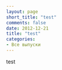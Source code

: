 ```yaml
---
layout: page
short_title: "test"
comments: false
date: 2012-12-21
title: "test"
categories:
- Все выпуски
---
```


<script src="http://code.jquery.com/jquery-1.9.1.min.js"></script>
<script type="text/javascript">
String.prototype.translit = (function(){
    var L = {
'А':'A','а':'a','Б':'B','б':'b','В':'V','в':'v','Г':'G','г':'g',
'Д':'D','д':'d','Е':'E','е':'e','Ё':'Yo','ё':'yo','Ж':'Zh','ж':'zh',
'З':'Z','з':'z','И':'I','и':'i','Й':'Y','й':'y','К':'K','к':'k',
'Л':'L','л':'l','М':'M','м':'m','Н':'N','н':'n','О':'O','о':'o',
'П':'P','п':'p','Р':'R','р':'r','С':'S','с':'s','Т':'T','т':'t',
'У':'U','у':'u','Ф':'F','ф':'f','Х':'Kh','х':'kh','Ц':'Ts','ц':'ts',
'Ч':'Ch','ч':'ch','Ш':'Sh','ш':'sh','Щ':'Sch','щ':'sch','Ъ':'','ъ':'',
'Ы':'Y','ы':'y','Ь':"",'ь':"",'Э':'E','э':'e','Ю':'Yu','ю':'yu',
'Я':'Ya','я':'ya',' ':"-",".":"","?":"","!":""
        },
        r = '',
        k;
    for (k in L) r += k;
    r = new RegExp('[' + r + ']', 'g');
    k = function(a){
        return a in L ? L[a] : '';
    };
    return function(){
        return this.replace(r, k);
    };
})();

     jQuery.noConflict();
     jQuery(document).ready(function($){

        var res = "";
        
        $( "#os div" ).each(function( index ) {
         
         var txt = "---\n";
         txt += "comments: true\n";
         txt += "layout: post\n";
         txt += "categories: \"Все выпуски\"\n";
         

         var st = $(this).find("a:eq(1)").text().replace(/^\s+|\s+$/g,'');
         txt += "title: \"Бизнес-секреты: " + st + "\"\n";
         txt += "short_title: \"" + st + "\"\n";
         var english_short_title = st.translit();
         txt += "english_short_title: \""+english_short_title+"\"\n";
         
         txt += "thumbnail: \"http://tinkov.com" + $(this).find("img2").attr("src") + "\"\n";
         txt += "source_link: \"http://tinkov.com" + $(this).find("a:eq(0)").attr("href") + "\"\n";
         
         var d = ($(this).text().split("\n")[3]).substring(4);
         var date = d.substring(6,10)+"-"+d.substring(3,5)+"-"+d.substring(0,2);
         txt += "date: \""+date+"\"\n";
         
         txt += "---";
         
         var filename =  date + "-" + english_short_title + ".markdown";
         
         ts = txt.split("\n");
         for (var i = 0; i < ts.length; i++) {
            //console.log("echo \""+ts[i].replace("\"","\\\"")+"\" >> "+filename);
//            res += "echo \""+ts[i].replace(/\"/gi,"\\\"")+"\" >> "+filename + "\n";
         }
         
         res += "wget " + "http://tinkov.com" + $(this).find("a:eq(0)").attr("href") + " -O " + english_short_title + ".html\n"
                
         //console.log(txt+"\n");
         
        });
        
        console.log("\n"+res+"\n");
        
        
     });
</script>

test

<div id="os" style="display:none">

<div class="small_block">
	<a href="/bizsekrety/10012"><img2 src="/v/164/164.jpg" alt="" title=""></a>
	<a href="/bizsekrety/10012">Дмитрий Потапенко</a><br>
	23.11.2012
</div>


 <div class="small_block">
	<a href="/bizsekrety/142"><img2 src="/v/162/162.jpg" alt="" title=""></a>
	<a href="/bizsekrety/142">Всеволод Страх </a><br>
	05.11.2012
</div>


 <div class="small_block">
	<a href="/bizsekrety/141"><img2 src="/v/161/161.jpg" alt="" title=""></a>
	<a href="/bizsekrety/141">Борис Йордан </a><br>
	05.10.2012
</div>


 <div class="small_block">
	<a href="/bizsekrety/140"><img2 src="/v/160/160.jpg" alt="" title=""></a>
	<a href="/bizsekrety/140">Анна Знаменская</a><br>
	30.09.2012
</div>


 <div class="small_block">
	<a href="/bizsekrety/10011"><img2 src="/v/159/159.jpg" alt="" title=""></a>
	<a href="/bizsekrety/10011">Бизнес с родственниками</a><br>
	10.05.2012
</div>


 <div class="small_block">
	<a href="/bizsekrety/10010"><img2 src="/v/158/158.jpg" alt="" title=""></a>
	<a href="/bizsekrety/10010">Проблемы бизнеса в Украине</a><br>
	03.05.2012
</div>


 <div class="small_block">
	<a href="/bizsekrety/10009"><img2 src="/v/157/157.jpg" alt="" title=""></a>
	<a href="/bizsekrety/10009">Курсы маркетинга в Беркли</a><br>
	03.05.2012
</div>


 <div class="small_block">
	<a href="/bizsekrety/139"><img2 src="/v/154/154.jpg" alt="" title=""></a>
	<a href="/bizsekrety/139">Оскар Хартманн</a><br>
	03.05.2012
</div>


 <div class="small_block">
	<a href="/bizsekrety/138"><img2 src="/v/153/153.jpg" alt="" title=""></a>
	<a href="/bizsekrety/138">Майкл Калви</a><br>
	12.04.2012
</div>


 <div class="small_block">
	<a href="/bizsekrety/137"><img2 src="/v/152/152.jpg" alt="" title=""></a>
	<a href="/bizsekrety/137">Сергей Мавроди</a><br>
	04.03.2012
</div>


 <div class="small_block">
	<a href="/bizsekrety/136"><img2 src="/v/150/150.jpg" alt="" title=""></a>
	<a href="/bizsekrety/136">Михаил Прохоров</a><br>
	03.02.2012
</div>


 <div class="small_block">
	<a href="/bizsekrety/135"><img2 src="/v/149/149.jpg" alt="" title=""></a>
	<a href="/bizsekrety/135">Артем Аветисян</a><br>
	29.01.2012
</div>


 <div class="small_block">
	<a href="/bizsekrety/134"><img2 src="/v/148/148.jpg" alt="" title=""></a>
	<a href="/bizsekrety/134">Стивен Дженнингс</a><br>
	20.01.2012
</div>


 <div class="small_block">
	<a href="/bizsekrety/10007"><img2 src="/v/147/147.jpg" alt="" title=""></a>
	<a href="/bizsekrety/10007">Можно ли делать бизнес в России честно и без связей?</a><br>
	13.01.2012
</div>


 <div class="small_block">
	<a href="/bizsekrety/133"><img2 src="/v/146/146.jpg" alt="" title=""></a>
	<a href="/bizsekrety/133">Евгений Лашков</a><br>
	12.01.2012
</div>


<div class="small_block">
	<a href="/bizsekrety/132"><img2 src="/v/145/145.jpg" alt="" title=""></a>
	<a href="/bizsekrety/132">Петр Ивершин</a><br>
	10.01.2012
</div>


 <div class="small_block">
	<a href="/bizsekrety/131"><img2 src="/v/144/144.jpg" alt="" title=""></a>
	<a href="/bizsekrety/131">Андрей Скворцов</a><br>
	29.12.2011
</div>


 <div class="small_block">
	<a href="/bizsekrety/10006"><img2 src="/v/143/143.jpg" alt="" title=""></a>
	<a href="/bizsekrety/10006">Стоит ли создавать аналог?</a><br>
	25.12.2011
</div>


 <div class="small_block">
	<a href="/bizsekrety/130"><img2 src="/v/142/142.jpg" alt="" title=""></a>
	<a href="/bizsekrety/130">Николай Заярный</a><br>
	22.12.2011
</div>


 <div class="small_block">
	<a href="/bizsekrety/10005"><img2 src="/v/141/141.jpg" alt="" title=""></a>
	<a href="/bizsekrety/10005">Где взять людей?</a><br>
	18.12.2011
</div>


 <div class="small_block">
	<a href="/bizsekrety/129"><img2 src="/v/140/140.jpg" alt="" title=""></a>
	<a href="/bizsekrety/129">Сергей Петров</a><br>
	11.12.2011
</div>


 <div class="small_block">
	<a href="/bizsekrety/128"><img2 src="/v/139/139.jpg" alt="" title=""></a>
	<a href="/bizsekrety/128">Давид Папаскири</a><br>
	08.12.2011
</div>


 <div class="small_block">
	<a href="/bizsekrety/10004"><img2 src="/v/138/138.jpg" alt="" title=""></a>
	<a href="/bizsekrety/10004">Жирная копия</a><br>
	04.12.2011
</div>


 <div class="small_block">
	<a href="/bizsekrety/127"><img2 src="/v/135/135.jpg" alt="" title=""></a>
	<a href="/bizsekrety/127">Андрей Глинский</a><br>
	01.12.2011
</div>


 <div class="small_block">
	<a href="/bizsekrety/10003"><img2 src="/v/134/134.jpg" alt="" title=""></a>
	<a href="/bizsekrety/10003">В каких валютах лучше хранить сбережения в России?</a><br>
	27.11.2011
</div>


 <div class="small_block">
	<a href="/bizsekrety/126"><img2 src="/v/133/133.jpg" alt="" title=""></a>
	<a href="/bizsekrety/126">Александр Капитонов</a><br>
	24.11.2011
</div>


 <div class="small_block">
	<a href="/bizsekrety/10002"><img2 src="/v/132/132.jpg" alt="" title=""></a>
	<a href="/bizsekrety/10002">Доля в чужом бизнесе</a><br>
	18.11.2011
</div>


 <div class="small_block">
	<a href="/bizsekrety/125"><img2 src="/v/131/131.jpg" alt="" title=""></a>
	<a href="/bizsekrety/125">Сергей Панов</a><br>
	15.11.2011
</div>


 <div class="small_block">
	<a href="/bizsekrety/10001"><img2 src="/v/130/130.jpg" alt="" title=""></a>
	<a href="/bizsekrety/10001">Бизнес, не бросая работу</a><br>
	11.11.2011
</div>


 <div class="small_block">
	<a href="/bizsekrety/124"><img2 src="/v/129/129.jpg" alt="" title=""></a>
	<a href="/bizsekrety/124">Олег Коноваленко</a><br>
	09.11.2011
</div>


<div class="small_block">
	<a href="/bizsekrety/123"><img2 src="/v/128/128.jpg" alt="" title=""></a>
	<a href="/bizsekrety/123">Дмитрий Маликов</a><br>
	03.11.2011
</div>


 <div class="small_block">
	<a href="/bizsekrety/122"><img2 src="/v/127/127.jpg" alt="" title=""></a>
	<a href="/bizsekrety/122">Дмитрий Сергеев</a><br>
	02.11.2011
</div>


 <div class="small_block">
	<a href="/bizsekrety/121"><img2 src="/v/126/126.jpg" alt="" title=""></a>
	<a href="/bizsekrety/121">Алексей Репик</a><br>
	28.10.2011
</div>


 <div class="small_block">
	<a href="/bizsekrety/120"><img2 src="/v/125/125.jpg" alt="" title=""></a>
	<a href="/bizsekrety/120">Вячеслав Трактовенко</a><br>
	27.10.2011
</div>


 <div class="small_block">
	<a href="/bizsekrety/119"><img2 src="/v/124/124.jpg" alt="" title=""></a>
	<a href="/bizsekrety/119">Андрей Даниленко</a><br>
	21.10.2011
</div>


 <div class="small_block">
	<a href="/bizsekrety/118"><img2 src="/v/123/123.jpg" alt="" title=""></a>
	<a href="/bizsekrety/118">Петр Кутис</a><br>
	20.10.2011
</div>


 <div class="small_block">
	<a href="/bizsekrety/117"><img2 src="/v/122/122.jpg" alt="" title=""></a>
	<a href="/bizsekrety/117">Филипп Энгельберт</a><br>
	14.10.2011
</div>


 <div class="small_block">
	<a href="/bizsekrety/116"><img2 src="/v/121/121.jpg" alt="" title=""></a>
	<a href="/bizsekrety/116">Денис Котов</a><br>
	14.10.2011
</div>


 <div class="small_block">
	<a href="/bizsekrety/115"><img2 src="/v/120/120.jpg" alt="" title=""></a>
	<a href="/bizsekrety/115">Ольга Слуцкер</a><br>
	10.10.2011
</div>


 <div class="small_block">
	<a href="/bizsekrety/114"><img2 src="/v/118/118.jpg" alt="" title=""></a>
	<a href="/bizsekrety/114">Василий Мунтян</a><br>
	05.10.2011
</div>


 <div class="small_block">
	<a href="/bizsekrety/113"><img2 src="/v/117/117.jpg" alt="" title=""></a>
	<a href="/bizsekrety/113">Андреас Рай</a><br>
	02.10.2011
</div>


 <div class="small_block">
	<a href="/bizsekrety/112"><img2 src="/v/116/116.jpg" alt="" title=""></a>
	<a href="/bizsekrety/112">Игорь Стоянов</a><br>
	29.09.2011
</div>


 <div class="small_block">
	<a href="/bizsekrety/111"><img2 src="/v/115/115.jpg" alt="" title=""></a>
	<a href="/bizsekrety/111">Максим Ноготков</a><br>
	25.09.2011
</div>


 <div class="small_block">
	<a href="/bizsekrety/110"><img2 src="/v/114/114.jpg" alt="" title=""></a>
	<a href="/bizsekrety/110">Андрей Иванов</a><br>
	22.09.2011
</div>


 <div class="small_block">
	<a href="/bizsekrety/109"><img2 src="/v/113/113.jpg" alt="" title=""></a>
	<a href="/bizsekrety/109">Сергей Полонский</a><br>
	18.09.2011
</div>


<div class="small_block">
	<a href="/bizsekrety/108"><img2 src="/v/112/112.jpg" alt="" title=""></a>
	<a href="/bizsekrety/108">Сергей Рыжиков</a><br>
	15.09.2011
</div>


 <div class="small_block">
	<a href="/bizsekrety/107"><img2 src="/v/111/111.jpg" alt="" title=""></a>
	<a href="/bizsekrety/107">Сергей Полонский</a><br>
	09.09.2011
</div>


 <div class="small_block">
	<a href="/bizsekrety/106"><img2 src="/v/110/110.jpg" alt="" title=""></a>
	<a href="/bizsekrety/106">Борис Александров</a><br>
	08.09.2011
</div>


 <div class="small_block">
	<a href="/bizsekrety/105"><img2 src="/v/109/109.jpg" alt="" title=""></a>
	<a href="/bizsekrety/105">Наталья Матвеева</a><br>
	01.09.2011
</div>


 <div class="small_block">
	<a href="/bizsekrety/104"><img2 src="/v/108/108.jpg" alt="" title=""></a>
	<a href="/bizsekrety/104">Алексей Комиссаров</a><br>
	22.08.2011
</div>


 <div class="small_block">
	<a href="/bizsekrety/103"><img2 src="/v/107/107.jpg" alt="" title=""></a>
	<a href="/bizsekrety/103">Султанна  Французова</a><br>
	18.08.2011
</div>


 <div class="small_block">
	<a href="/bizsekrety/102"><img2 src="/v/104/104.jpg" alt="" title=""></a>
	<a href="/bizsekrety/102">Ромил Чумаков</a><br>
	11.08.2011
</div>


 <div class="small_block">
	<a href="/bizsekrety/101"><img2 src="/v/106/106.jpg" alt="" title=""></a>
	<a href="/bizsekrety/101">Максим Иванов</a><br>
	02.08.2011
</div>


 <div class="small_block">
	<a href="/bizsekrety/100"><img2 src="/v/105/105.jpg" alt="" title=""></a>
	<a href="/bizsekrety/100">Вадим Финкельштейн</a><br>
	29.07.2011
</div>


 <div class="small_block">
	<a href="/bizsekrety/99"><img2 src="/v/103/103.jpg" alt="" title=""></a>
	<a href="/bizsekrety/99">Арам Мнацаканов</a><br>
	22.07.2011
</div>


 <div class="small_block">
	<a href="/bizsekrety/98"><img2 src="/v/102/102.jpg" alt="" title=""></a>
	<a href="/bizsekrety/98">Юлия Евдокимова</a><br>
	20.07.2011
</div>


 <div class="small_block">
	<a href="/bizsekrety/97"><img2 src="/v/101/101.jpg" alt="" title=""></a>
	<a href="/bizsekrety/97">Игорь Лейтис</a><br>
	14.07.2011
</div>


 <div class="small_block">
	<a href="/bizsekrety/96"><img2 src="/v/100/100.jpg" alt="" title=""></a>
	<a href="/bizsekrety/96">Дмитрий Грибов</a><br>
	14.07.2011
</div>


 <div class="small_block">
	<a href="/bizsekrety/95"><img2 src="/v/99/99.jpg" alt="" title=""></a>
	<a href="/bizsekrety/95">Алексей Панферов</a><br>
	08.07.2011
</div>


 <div class="small_block">
	<a href="/bizsekrety/94"><img2 src="/v/98/98.jpg" alt="" title=""></a>
	<a href="/bizsekrety/94">Владимир Бобрин</a><br>
	06.07.2011
</div>


<div class="small_block">
	<a href="/bizsekrety/93"><img2 src="/v/97/97.jpg" alt="" title=""></a>
	<a href="/bizsekrety/93">Вадим Лапин</a><br>
	01.07.2011
</div>


 <div class="small_block">
	<a href="/bizsekrety/92"><img2 src="/v/96/96.jpg" alt="" title=""></a>
	<a href="/bizsekrety/92">Александр Крынский</a><br>
	29.06.2011
</div>


 <div class="small_block">
	<a href="/bizsekrety/91"><img2 src="/v/95/95.jpg" alt="" title=""></a>
	<a href="/bizsekrety/91">Алла Вербер</a><br>
	23.06.2011
</div>


 <div class="small_block">
	<a href="/bizsekrety/90"><img2 src="/v/94/94.jpg" alt="" title=""></a>
	<a href="/bizsekrety/90">Михаил Орлов</a><br>
	23.06.2011
</div>


 <div class="small_block">
	<a href="/bizsekrety/89"><img2 src="/v/93/93.jpg" alt="" title=""></a>
	<a href="/bizsekrety/89">Сергей Матвиенко</a><br>
	19.06.2011
</div>


 <div class="small_block">
	<a href="/bizsekrety/88"><img2 src="/v/92/92.jpg" alt="" title=""></a>
	<a href="/bizsekrety/88">Николай Полуэктов</a><br>
	16.06.2011
</div>


 <div class="small_block">
	<a href="/bizsekrety/87"><img2 src="/v/91/91.jpg" alt="" title=""></a>
	<a href="/bizsekrety/87">Арас Агаларов</a><br>
	14.06.2011
</div>


 <div class="small_block">
	<a href="/bizsekrety/86"><img2 src="/v/90/90.jpg" alt="" title=""></a>
	<a href="/bizsekrety/86">Дмитрий Лебедев</a><br>
	14.06.2011
</div>


 <div class="small_block">
	<a href="/bizsekrety/85"><img2 src="/v/89/89.jpg" alt="" title=""></a>
	<a href="/bizsekrety/85">Николай Фоменко</a><br>
	05.06.2011
</div>


 <div class="small_block">
	<a href="/bizsekrety/84"><img2 src="/v/88/88.jpg" alt="" title=""></a>
	<a href="/bizsekrety/84">Оливер Хьюз</a><br>
	29.05.2011
</div>


 <div class="small_block">
	<a href="/bizsekrety/83"><img2 src="/v/87/87.jpg" alt="" title=""></a>
	<a href="/bizsekrety/83">Леонид Огородников</a><br>
	22.05.2011
</div>


 <div class="small_block">
	<a href="/bizsekrety/82"><img2 src="/v/86/86.jpg" alt="" title=""></a>
	<a href="/bizsekrety/82">Олег Новиков</a><br>
	15.05.2011
</div>


 <div class="small_block">
	<a href="/bizsekrety/81"><img2 src="/v/85/85.jpg" alt="" title=""></a>
	<a href="/bizsekrety/81">Федор Овчинников</a><br>
	08.05.2011
</div>


 <div class="small_block">
	<a href="/bizsekrety/80"><img2 src="/v/78/78.jpg" alt="" title=""></a>
	<a href="/bizsekrety/80">Максим Каширин</a><br>
	30.04.2011
</div>


 <div class="small_block">
	<a href="/bizsekrety/79"><img2 src="/v/79/79.jpg" alt="" title=""></a>
	<a href="/bizsekrety/79">Евгений Каценельсон</a><br>
	23.04.2011
</div>


<div class="small_block">
	<a href="/bizsekrety/78"><img2 src="/v/80/80.jpg" alt="" title=""></a>
	<a href="/bizsekrety/78">Олег Бойко</a><br>
	15.04.2011
</div>


 <div class="small_block">
	<a href="/bizsekrety/77"><img2 src="/v/75/75.jpg" alt="" title=""></a>
	<a href="/bizsekrety/77">Ги Лалиберте</a><br>
	09.04.2011
</div>


 <div class="small_block">
	<a href="/bizsekrety/76"><img2 src="/v/76/76.jpg" alt="" title=""></a>
	<a href="/bizsekrety/76">Леонид Шутов</a><br>
	01.04.2011
</div>


 <div class="small_block">
	<a href="/bizsekrety/75"><img2 src="/v/81/81.jpg" alt="" title=""></a>
	<a href="/bizsekrety/75">Кирилл Андросов</a><br>
	18.03.2011
</div>


 <div class="small_block">
	<a href="/bizsekrety/74"><img2 src="/v/77/77.jpg" alt="" title=""></a>
	<a href="/bizsekrety/74">Евгений Чичваркин</a><br>
	17.03.2011
</div>


 <div class="small_block">
	<a href="/bizsekrety/73"><img2 src="/v/73/73.jpg" alt="" title=""></a>
	<a href="/bizsekrety/73">Ричард Брэнсон</a><br>
	11.03.2011
</div>


 <div class="small_block">
	<a href="/bizsekrety/72"><img2 src="/v/82/82.jpg" alt="" title=""></a>
	<a href="/bizsekrety/72">Ника Белоцерковская</a><br>
	05.03.2011
</div>


 <div class="small_block">
	<a href="/bizsekrety/71"><img2 src="/v/83/83.jpg" alt="" title=""></a>
	<a href="/bizsekrety/71">Елена Батурина</a><br>
	26.02.2011
</div>


 <div class="small_block">
	<a href="/bizsekrety/70"><img2 src="/v/84/84.jpg" alt="" title=""></a>
	<a href="/bizsekrety/70">Артемий Лебедев</a><br>
	19.02.2011
</div>


 <div class="small_block">
	<a href="/bizsekrety/69"><img2 src="/v/3/3.jpg" alt="" title=""></a>
	<a href="/bizsekrety/69">Антон Алексеев</a><br>
	14.02.2011
</div>


 <div class="small_block">
	<a href="/bizsekrety/68"><img2 src="/v/2/2.jpg" alt="" title=""></a>
	<a href="/bizsekrety/68">Евгений Бессчастнов</a><br>
	07.02.2011
</div>


 <div class="small_block">
	<a href="/bizsekrety/67"><img2 src="/v/1/1.jpg" alt="" title=""></a>
	<a href="/bizsekrety/67">Альберт Попков</a><br>
	31.01.2011
</div>


 <div class="small_block">
	<a href="/bizsekrety/66"><img2 src="/v/5/5.jpg" alt="" title=""></a>
	<a href="/bizsekrety/66">Лариса Невидайло</a><br>
	24.01.2011
</div>


 <div class="small_block">
	<a href="/bizsekrety/65"><img2 src="/v/6/6.jpg" alt="" title=""></a>
	<a href="/bizsekrety/65">Руслан Фазлыев</a><br>
	17.01.2011
</div>


 <div class="small_block">
	<a href="/bizsekrety/64"><img2 src="/v/7/7.jpg" alt="" title=""></a>
	<a href="/bizsekrety/64">Аркадий Дворкович</a><br>
	10.01.2011
</div>


<div class="small_block">
	<a href="/bizsekrety/63"><img2 src="/v/8/8.jpg" alt="" title=""></a>
	<a href="/bizsekrety/63">Михаил Куснирович</a><br>
	27.12.2010
</div>


 <div class="small_block">
	<a href="/bizsekrety/62"><img2 src="/v/9/9.jpg" alt="" title=""></a>
	<a href="/bizsekrety/62">Александр Невский</a><br>
	20.12.2010
</div>


 <div class="small_block">
	<a href="/bizsekrety/61"><img2 src="/v/10/10.jpg" alt="" title=""></a>
	<a href="/bizsekrety/61">Ростислав Ордовский</a><br>
	12.12.2010
</div>


 <div class="small_block">
	<a href="/bizsekrety/60"><img2 src="/v/11/11.jpg" alt="" title=""></a>
	<a href="/bizsekrety/60">Кирилл Гусев</a><br>
	05.12.2010
</div>


 <div class="small_block">
	<a href="/bizsekrety/59"><img2 src="/v/12/12.jpg" alt="" title=""></a>
	<a href="/bizsekrety/59">Сергей Хотимский</a><br>
	29.11.2010
</div>


 <div class="small_block">
	<a href="/bizsekrety/58"><img2 src="/v/13/13.jpg" alt="" title=""></a>
	<a href="/bizsekrety/58">Петр Малюков</a><br>
	22.11.2010
</div>


 <div class="small_block">
	<a href="/bizsekrety/57"><img2 src="/v/14/14.jpg" alt="" title=""></a>
	<a href="/bizsekrety/57">Артём Агабеков</a><br>
	15.11.2010
</div>


 <div class="small_block">
	<a href="/bizsekrety/56"><img2 src="/v/15/15.jpg" alt="" title=""></a>
	<a href="/bizsekrety/56">Александр Кравцов</a><br>
	08.11.2010
</div>


 <div class="small_block">
	<a href="/bizsekrety/55"><img2 src="/v/16/16.jpg" alt="" title=""></a>
	<a href="/bizsekrety/55">Борис Ким</a><br>
	01.11.2010
</div>


 <div class="small_block">
	<a href="/bizsekrety/54"><img2 src="/v/17/17.jpg" alt="" title=""></a>
	<a href="/bizsekrety/54">Глеб Фетисов</a><br>
	25.10.2010
</div>


 <div class="small_block">
	<a href="/bizsekrety/53"><img2 src="/v/18/18.jpg" alt="" title=""></a>
	<a href="/bizsekrety/53">Максим Кочанов</a><br>
	18.10.2010
</div>


 <div class="small_block">
	<a href="/bizsekrety/52"><img2 src="/v/19/19.jpg" alt="" title=""></a>
	<a href="/bizsekrety/52">Михаил Рогальский</a><br>
	11.10.2010
</div>


 <div class="small_block">
	<a href="/bizsekrety/51"><img2 src="/v/20/20.jpg" alt="" title=""></a>
	<a href="/bizsekrety/51">Вадим Беляев</a><br>
	04.10.2010
</div>


 <div class="small_block">
	<a href="/bizsekrety/50"><img2 src="/v/21/21.jpg" alt="" title=""></a>
	<a href="/bizsekrety/50">Евгений Демин</a><br>
	27.09.2010
</div>


 <div class="small_block">
	<a href="/bizsekrety/49"><img2 src="/v/22/22.jpg" alt="" title=""></a>
	<a href="/bizsekrety/49">Сергей Белоусов</a><br>
	20.09.2010
</div>


<div class="small_block">
	<a href="/bizsekrety/48"><img2 src="/v/23/23.jpg" alt="" title=""></a>
	<a href="/bizsekrety/48">Никита Белых</a><br>
	13.09.2010
</div>


 <div class="small_block">
	<a href="/bizsekrety/47"><img2 src="/v/24/24.jpg" alt="" title=""></a>
	<a href="/bizsekrety/47">Ксения Рясова</a><br>
	06.09.2010
</div>


 <div class="small_block">
	<a href="/bizsekrety/46"><img2 src="/v/25/25.jpg" alt="" title=""></a>
	<a href="/bizsekrety/46">Сергей Лялин</a><br>
	09.08.2010
</div>


 <div class="small_block">
	<a href="/bizsekrety/45"><img2 src="/v/26/26.jpg" alt="" title=""></a>
	<a href="/bizsekrety/45">Борис Титов</a><br>
	02.08.2010
</div>


 <div class="small_block">
	<a href="/bizsekrety/44"><img2 src="/v/27/27.jpg" alt="" title=""></a>
	<a href="/bizsekrety/44">Михаил Иванов</a><br>
	26.07.2010
</div>


 <div class="small_block">
	<a href="/bizsekrety/43"><img2 src="/v/28/28.jpg" alt="" title=""></a>
	<a href="/bizsekrety/43">Лев Хасис</a><br>
	19.07.2010
</div>


 <div class="small_block">
	<a href="/bizsekrety/42"><img2 src="/v/29/29.jpg" alt="" title=""></a>
	<a href="/bizsekrety/42">Артемий Троицкий</a><br>
	12.07.2010
</div>


 <div class="small_block">
	<a href="/bizsekrety/41"><img2 src="/v/30/30.jpg" alt="" title=""></a>
	<a href="/bizsekrety/41">Наталья Касперская</a><br>
	05.07.2010
</div>


 <div class="small_block">
	<a href="/bizsekrety/40"><img2 src="/v/31/31.jpg" alt="" title=""></a>
	<a href="/bizsekrety/40">Анна Сахара</a><br>
	28.06.2010
</div>


 <div class="small_block">
	<a href="/bizsekrety/39"><img2 src="/v/32/32.jpg" alt="" title=""></a>
	<a href="/bizsekrety/39">Аркадий Новиков</a><br>
	21.06.2010
</div>


 <div class="small_block">
	<a href="/bizsekrety/38"><img2 src="/v/33/33.jpg" alt="" title=""></a>
	<a href="/bizsekrety/38">Олег Чиркунов</a><br>
	13.06.2010
</div>


 <div class="small_block">
	<a href="/bizsekrety/37"><img2 src="/v/34/34.jpg" alt="" title=""></a>
	<a href="/bizsekrety/37">Евгений Финкельштейн</a><br>
	06.06.2010
</div>


 <div class="small_block">
	<a href="/bizsekrety/36"><img2 src="/v/35/35.jpg" alt="" title=""></a>
	<a href="/bizsekrety/36">Александр Евдокимов</a><br>
	30.05.2010
</div>


 <div class="small_block">
	<a href="/bizsekrety/35"><img2 src="/v/36/36.jpg" alt="" title=""></a>
	<a href="/bizsekrety/35">Игорь Ашманов</a><br>
	24.05.2010
</div>


 <div class="small_block">
	<a href="/bizsekrety/34"><img2 src="/v/37/37.jpg" alt="" title=""></a>
	<a href="/bizsekrety/34">Владимир Довгань</a><br>
	17.05.2010
</div>


<div class="small_block">
	<a href="/bizsekrety/33"><img2 src="/v/38/38.jpg" alt="" title=""></a>
	<a href="/bizsekrety/33">Олег Анисимов</a><br>
	10.05.2010
</div>


 <div class="small_block">
	<a href="/bizsekrety/32"><img2 src="/v/39/39.jpg" alt="" title=""></a>
	<a href="/bizsekrety/32">Тони Хейес</a><br>
	03.05.2010
</div>


 <div class="small_block">
	<a href="/bizsekrety/31"><img2 src="/v/40/40.jpg" alt="" title=""></a>
	<a href="/bizsekrety/31">Давид Ян</a><br>
	26.04.2010
</div>


 <div class="small_block">
	<a href="/bizsekrety/30"><img2 src="/v/41/41.jpg" alt="" title=""></a>
	<a href="/bizsekrety/30">Александр Мечетин</a><br>
	19.04.2010
</div>


 <div class="small_block">
	<a href="/bizsekrety/29"><img2 src="/v/42/42.jpg" alt="" title=""></a>
	<a href="/bizsekrety/29">Евгений Касперский</a><br>
	12.04.2010
</div>


 <div class="small_block">
	<a href="/bizsekrety/28"><img2 src="/v/43/43.jpg" alt="" title=""></a>
	<a href="/bizsekrety/28">Филипп Ильин-Адаев</a><br>
	05.04.2010
</div>


 <div class="small_block">
	<a href="/bizsekrety/27"><img2 src="/v/44/44.jpg" alt="" title=""></a>
	<a href="/bizsekrety/27">Сергей Выходцев</a><br>
	29.03.2010
</div>


 <div class="small_block">
	<a href="/bizsekrety/26"><img2 src="/v/45/45.jpg" alt="" title=""></a>
	<a href="/bizsekrety/26">Рубен Варданян</a><br>
	24.03.2010
</div>


 <div class="small_block">
	<a href="/bizsekrety/25"><img2 src="/v/46/46.jpg" alt="" title=""></a>
	<a href="/bizsekrety/25">Ренат Хамидулин</a><br>
	22.03.2010
</div>


 <div class="small_block">
	<a href="/bizsekrety/24"><img2 src="/v/47/47.jpg" alt="" title=""></a>
	<a href="/bizsekrety/24">Олег Леонов</a><br>
	15.03.2010
</div>


 <div class="small_block">
	<a href="/bizsekrety/23"><img2 src="/v/48/48.jpg" alt="" title=""></a>
	<a href="/bizsekrety/23">Эдуард Тиктинский</a><br>
	08.03.2010
</div>


 <div class="small_block">
	<a href="/bizsekrety/22"><img2 src="/v/49/49.jpg" alt="" title=""></a>
	<a href="/bizsekrety/22">Филипп Грибанов</a><br>
	05.03.2010
</div>


 <div class="small_block">
	<a href="/bizsekrety/21"><img2 src="/v/50/50.jpg" alt="" title=""></a>
	<a href="/bizsekrety/21">Галицкий Сергей</a><br>
	22.02.2010
</div>


 <div class="small_block">
	<a href="/bizsekrety/20"><img2 src="/v/51/51.jpg" alt="" title=""></a>
	<a href="/bizsekrety/20">Дмитрий Агарунов</a><br>
	15.02.2010
</div>


 <div class="small_block">
	<a href="/bizsekrety/19"><img2 src="/v/52/52.jpg" alt="" title=""></a>
	<a href="/bizsekrety/19">Рубен Варданян</a><br>
	08.02.2010
</div>


<div class="small_block">
	<a href="/bizsekrety/18"><img2 src="/v/53/53.jpg" alt="" title=""></a>
	<a href="/bizsekrety/18">Глеб  Давидюк</a><br>
	01.02.2010
</div>


 <div class="small_block">
	<a href="/bizsekrety/17"><img2 src="/v/54/54.jpg" alt="" title=""></a>
	<a href="/bizsekrety/17">Тимати</a><br>
	25.01.2010
</div>


 <div class="small_block">
	<a href="/bizsekrety/16"><img2 src="/v/55/55.jpg" alt="" title=""></a>
	<a href="/bizsekrety/16">Давид Якобашвили</a><br>
	18.01.2010
</div>


 <div class="small_block">
	<a href="/bizsekrety/15"><img2 src="/v/56/56.jpg" alt="" title=""></a>
	<a href="/bizsekrety/15">Андрей Коркунов</a><br>
	11.01.2010
</div>


 <div class="small_block">
	<a href="/bizsekrety/14"><img2 src="/v/57/57.jpg" alt="" title=""></a>
	<a href="/bizsekrety/14">Егор Уваров</a><br>
	28.12.2009
</div>


 <div class="small_block">
	<a href="/bizsekrety/13"><img2 src="/v/58/58.jpg" alt="" title=""></a>
	<a href="/bizsekrety/13">Олег Тиньков</a><br>
	25.12.2009
</div>


 <div class="small_block">
	<a href="/bizsekrety/12"><img2 src="/v/59/59.jpg" alt="" title=""></a>
	<a href="/bizsekrety/12">Ирина Разумова</a><br>
	21.12.2009
</div>


 <div class="small_block">
	<a href="/bizsekrety/11"><img2 src="/v/60/60.jpg" alt="" title=""></a>
	<a href="/bizsekrety/11">Виктор  Ремша</a><br>
	14.12.2009
</div>


 <div class="small_block">
	<a href="/bizsekrety/10"><img2 src="/v/61/61.jpg" alt="" title=""></a>
	<a href="/bizsekrety/10">Сергей Недорослев</a><br>
	07.12.2009
</div>


 <div class="small_block">
	<a href="/bizsekrety/9"><img2 src="/v/70/70.jpg" alt="" title=""></a>
	<a href="/bizsekrety/9">Олег Жеребцов</a><br>
	30.11.2009
</div>


 <div class="small_block">
	<a href="/bizsekrety/8"><img2 src="/v/62/62.jpg" alt="" title=""></a>
	<a href="/bizsekrety/8">Сергей Черников</a><br>
	23.11.2009
</div>


 <div class="small_block">
	<a href="/bizsekrety/7"><img2 src="/v/63/63.jpg" alt="" title=""></a>
	<a href="/bizsekrety/7">Александр Егоров</a><br>
	16.11.2009
</div>


 <div class="small_block">
	<a href="/bizsekrety/6"><img2 src="/v/64/64.jpg" alt="" title=""></a>
	<a href="/bizsekrety/6">Борис Белоцерковский</a><br>
	09.11.2009
</div>


 <div class="small_block">
	<a href="/bizsekrety/5"><img2 src="/v/65/65.jpg" alt="" title=""></a>
	<a href="/bizsekrety/5">Сергей Минаев</a><br>
	02.11.2009
</div>


 <div class="small_block">
	<a href="/bizsekrety/4"><img2 src="/v/66/66.jpg" alt="" title=""></a>
	<a href="/bizsekrety/4">Надежда Копытина</a><br>
	26.10.2009
</div>


<div class="small_block">
	<a href="/bizsekrety/3"><img2 src="/v/67/67.jpg" alt="" title=""></a>
	<a href="/bizsekrety/3">Игорь Пономарев</a><br>
	19.10.2009
</div>


 <div class="small_block">
	<a href="/bizsekrety/2"><img2 src="/v/68/68.jpg" alt="" title=""></a>
	<a href="/bizsekrety/2">Михаил Слипенчук</a><br>
	12.10.2009
</div>


 <div class="small_block">
	<a href="/bizsekrety/1"><img2 src="/v/69/69.jpg" alt="" title=""></a>
	<a href="/bizsekrety/1">Ксения Собчак</a><br>
	07.10.2009
</div>
</div>


